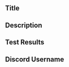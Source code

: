 ## Title

<!-- Please use the appropriate prefix in your PR title:

- feat: A new feature
- fix: A bug fix
- docs: Documentation only changes
- style: Formatting, missing semi-colons, white-space, etc
- refactor: A code change that neither fixes a bug nor adds a feature
- perf: A code change that improves performance
- test: Adding missing tests
- chore: Maintain. Changes to the build process or auxiliary tools/libraries/documentation -->

## Description

<!-- Give a description about what you have added/changed, what it does, and what the command/alias is. -->

## Test Results

<!-- Attach a screenshot of your command from your test bot. This will help us speed up the process of reviewing the PR. (If you update your command, while the PR is open, update the screenshot). -->

## Discord Username

<!-- Add your discord username, including the number to the bottom of the PR message. This will help us get in contact if we need to. -->
